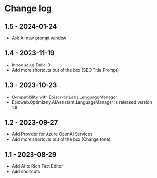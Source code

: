 # Change log

## 1.5 - 2024-01-24
- Ask AI new prompt window

## 1.4 - 2023-11-19
- Introducing Dalle-3
- Add more shortcuts out of the box (SEO Title Prompt)

## 1.3 - 2023-10-23
- Compatibility with Episerver.Labs.LanguageManager
- Epicweb.Optimizely.AIAssistant.LanguageManager is released version 1.0

## 1.2 - 2023-09-27
- Add Provider for Azure OpenAI Services
- Add more shortcuts out of the box (Change tone)

## 1.1 - 2023-08-29
- Add AI to Rich Text Editor
- Add shortcuts
